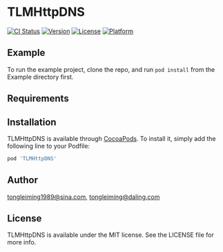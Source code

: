 # TLMHttpDNS

[![CI Status](https://img.shields.io/travis/tongleiming1989@sina.com/TLMHttpDNS.svg?style=flat)](https://travis-ci.org/tongleiming1989@sina.com/TLMHttpDNS)
[![Version](https://img.shields.io/cocoapods/v/TLMHttpDNS.svg?style=flat)](https://cocoapods.org/pods/TLMHttpDNS)
[![License](https://img.shields.io/cocoapods/l/TLMHttpDNS.svg?style=flat)](https://cocoapods.org/pods/TLMHttpDNS)
[![Platform](https://img.shields.io/cocoapods/p/TLMHttpDNS.svg?style=flat)](https://cocoapods.org/pods/TLMHttpDNS)

## Example

To run the example project, clone the repo, and run `pod install` from the Example directory first.

## Requirements

## Installation

TLMHttpDNS is available through [CocoaPods](https://cocoapods.org). To install
it, simply add the following line to your Podfile:

```ruby
pod 'TLMHttpDNS'
```

## Author

tongleiming1989@sina.com, tongleiming@daling.com

## License

TLMHttpDNS is available under the MIT license. See the LICENSE file for more info.
